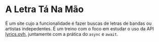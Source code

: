 # A Letra Tá Na Mão

É um site cujo a funcionalidade é fazer buscas de letras de bandas ou artistas indepedentes. É um treino com o foco em estudar o uso da API [lyrics.ovh](https://lyricsovh.docs.apiary.io/#), juntamente com a prática do `async` e `await`.

